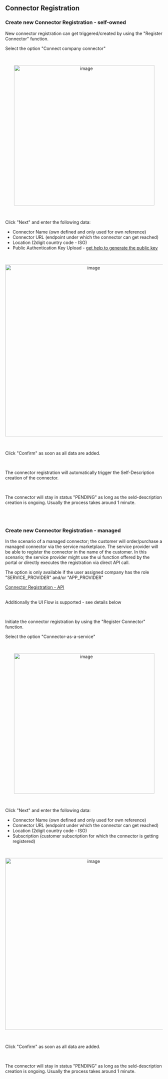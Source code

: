 ## Connector Registration

### Create new Connector Registration - self-owned

New connector registration can get triggered/created by using the "Register Connector" function.

Select the option "Connect company connector"

<br>
<p align="center">
<img width="449" alt="image" src="https://user-images.githubusercontent.com/94133633/220201285-613fd935-7269-4ecc-87af-a14fc112930d.png">
</p>
<br>

Click "Next" and enter the following data:

- Connector Name (own defined and only used for own reference)
- Connector URL (endpoint under which the connector can get reached)
- Location (2digit country code - ISO)
- Public Authentication Key Upload - [get help to generate the public key](./07.%20FAQ.md#whats-a-public-key-and-how-do-i-create-the-public-key)

<br>
<p align="center">
<img width="550" alt="image" src="https://github.com/catenax-ng/tx-portal-assets/assets/94133633/cea48e4e-903d-427b-ab3f-7da194762720">
</p>
<br>

Click "Confirm" as soon as all data are added.

<br>

The connector registration will automatically trigger the Self-Description creation of the connector.

<br>

The connector will stay in status "PENDING" as long as the seld-description creation is ongoing. Usually the process takes around 1 minute.

<br>
<br>

### Create new Connector Registration - managed 

In the scenario of a managed connector; the customer will order/purchase a managed connector via the service marketplace.
The service provider will be able to register the connector in the name of the customer. In this scenario; the service provider might use the ui function offered by the portal or directly executes the registration via direct API call.

The option is only available if the user assigned company has the role "SERVICE_PROVIDER" and/or "APP_PROVIDER"

[Connector Registration - API](./06.%20OpenAPI.md)
<br>
<br>

Additionally the UI Flow is supported - see details below

<br>

Initiate the connector registration by using the "Register Connector" function.

Select the option "Connector-as-a-service"

<br>
<p align="center">
<img width="449" alt="image" src="https://user-images.githubusercontent.com/94133633/220202838-125a6492-ca8e-4750-abec-d0326f1214f4.png">
</p>
<br>

Click "Next" and enter the following data:

- Connector Name (own defined and only used for own reference)
- Connector URL (endpoint under which the connector can get reached)
- Location (2digit country code - ISO)
- Subscription (customer subscription for which the connector is getting registered)

<br>
<p align="center">
<img width="550" alt="image" src="https://github.com/catenax-ng/tx-portal-assets/assets/94133633/f428259e-b3be-46d0-83e3-8de3f1609103">
</p>
<br>

Click "Confirm" as soon as all data are added.

<br>

The connector will stay in status "PENDING" as long as the seld-description creation is ongoing. Usually the process takes around 1 minute.

<br>
<br>
